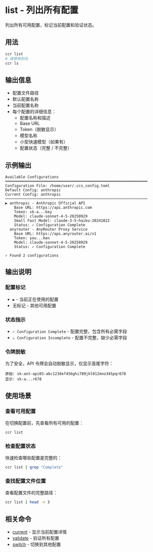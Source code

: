 # list - 列出所有配置

列出所有可用配置，标记当前配置和验证状态。

## 用法

```bash
ccr list
# 或使用别名
ccr ls
```

## 输出信息

- 配置文件路径
- 默认配置名称
- 当前配置名称
- 每个配置的详细信息：
  - 配置名称和描述
  - Base URL
  - Token（脱敏显示）
  - 模型名称
  - 小型快速模型（如果有）
  - 配置状态（完整 / 不完整）

## 示例输出

```
Available Configurations
════════════════════════════════════════════════════════════════
Configuration File: /home/user/.ccs_config.toml
Default Config: anthropic
Current Config: anthropic
────────────────────────────────────────────────────────────────
▶ anthropic - Anthropic Official API
    Base URL: https://api.anthropic.com
    Token: sk-a...key
    Model: claude-sonnet-4-5-20250929
    Small Fast Model: claude-3-5-haiku-20241022
    Status: ✓ Configuration Complete
  anyrouter - AnyRouter Proxy Service
    Base URL: https://api.anyrouter.ai/v1
    Token: you...ken
    Model: claude-sonnet-4-5-20250929
    Status: ✓ Configuration Complete

✓ Found 2 configurations
```

## 输出说明

### 配置标记

- `▶` - 当前正在使用的配置
- 无标记 - 其他可用配置

### 状态指示

- `✓ Configuration Complete` - 配置完整，包含所有必需字段
- `⚠ Configuration Incomplete` - 配置不完整，缺少必需字段

### 令牌脱敏

为了安全，API 令牌会自动脱敏显示，仅显示首尾字符：

```
原始: sk-ant-api03-abc123def456ghi789jkl012mno345pqr678
显示: sk-a...r678
```

## 使用场景

### 查看可用配置

在切换配置前，先查看所有可用的配置：

```bash
ccr list
```

### 检查配置状态

快速检查哪些配置是完整的：

```bash
ccr list | grep "Complete"
```

### 查找配置文件位置

查看配置文件的完整路径：

```bash
ccr list | head -n 3
```

## 相关命令

- [current](./current) - 显示当前配置详情
- [validate](./validate) - 验证所有配置
- [switch](./switch) - 切换到其他配置
